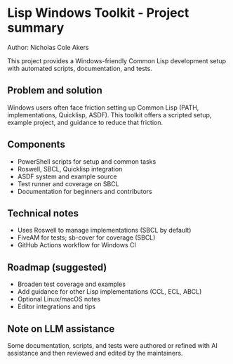 # Lisp Windows Toolkit - Project summary

Author: Nicholas Cole Akers

This project provides a Windows-friendly Common Lisp development setup with automated scripts, documentation, and tests.

## Problem and solution

Windows users often face friction setting up Common Lisp (PATH, implementations, Quicklisp, ASDF). This toolkit offers a scripted setup, example project, and guidance to reduce that friction.

## Components

- PowerShell scripts for setup and common tasks
- Roswell, SBCL, Quicklisp integration
- ASDF system and example source
- Test runner and coverage on SBCL
- Documentation for beginners and contributors

## Technical notes

- Uses Roswell to manage implementations (SBCL by default)
- FiveAM for tests; sb-cover for coverage (SBCL)
- GitHub Actions workflow for Windows CI

## Roadmap (suggested)

- Broaden test coverage and examples
- Add guidance for other Lisp implementations (CCL, ECL, ABCL)
- Optional Linux/macOS notes
- Editor integrations and tips

## Note on LLM assistance

Some documentation, scripts, and tests were authored or refined with AI assistance and then reviewed and edited by the maintainers.


